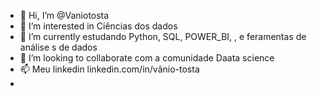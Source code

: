 - 👋 Hi, I’m @Vaniotosta
- 👀 I’m interested in  Ciências dos dados
- 🌱 I’m currently estudando Python, SQL, POWER_BI, , e feramentas  de análise s de dados
- 💞️ I’m looking to collaborate com a comunidade  Daata science
- 📫  Meu linkedin  linkedin.com/in/vânio-tosta
- 

<!---
Vaniotosta/Vaniotosta is a ✨ special ✨ repository because its `README.md` (this file) appears on your GitHub profile.
You can click the Preview link to take a look at your changes.
--->
